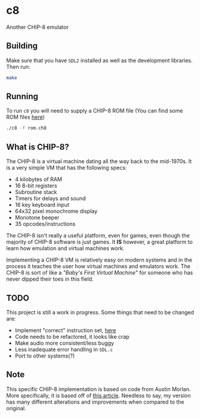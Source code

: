 # c8

Another CHIP-8 emulator

## Building

Make sure that you have `SDL2` installed as well as the development libraries.
Then run:

``` sh
make
```

## Running

To run `c8` you will need to supply a CHIP-8 ROM file (You can find some ROM
files [here](https://github.com/dmatlack/chip8/tree/master/roms/games))

``` sh
./c8 -f rom.ch8
```

## What is CHIP-8?

The CHIP-8 is a virtual machine dating all the way back to the mid-1970s.
It is a very simple VM that has the following specs:

- 4 kilobytes of RAM
- 16 8-bit registers
- Subroutine stack
- Timers for delays and sound
- 16 key keyboard input
- 64x32 pixel monochrome display
- Monotone beeper
- 35 opcodes/instructions

The CHIP-8 isn't really a useful platform, even for games, even though
the majority of CHIP-8 software is just games. It **IS** however, a
great platform to learn how emulation and virtual machines work.

Implementing a CHIP-8 VM is relatively easy on modern systems and in the
process it teaches the user how virtual machines and emulators work.
The CHIP-8 is sort of like a *"Baby's First Virtual Machine"* for someone
who has never dipped their toes in this field.

## TODO

This project is still a work in progress. Some things that need to be
changed are:

- Implement "correct" instruction set,
[here](https://github.com/mattmikolay/chip-8/wiki/CHIP%E2%80%908-Instruction-Set)
- Code needs to be refactored, it looks like crap
- Make audio more consistent/less buggy
- Less inadequate error handling in `SDL.c`
- Port to other systems(?)

## Note

This specific CHIP-8 implementation is based on code from Austin Morlan.
More specifically, it is based off of
[this article](https://austinmorlan.com/posts/chip8_emulator/).
Needless to say, my version has many different alterations and improvements
when compared to the original.
